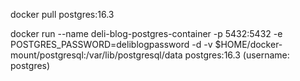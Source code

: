 docker pull postgres:16.3

docker run --name deli-blog-postgres-container -p 5432:5432 -e POSTGRES_PASSWORD=deliblogpassword -d -v $HOME/docker-mount/postgresql:/var/lib/postgresql/data postgres:16.3 (username: postgres) 
